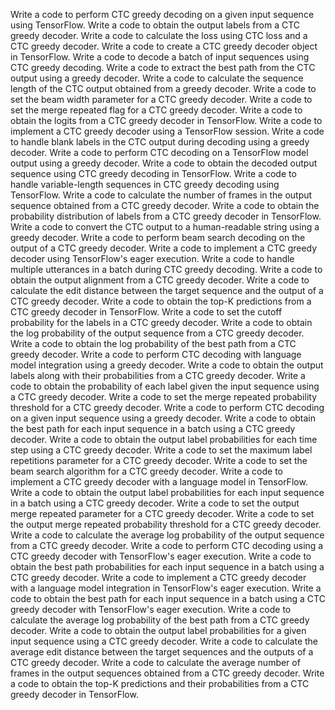 Write a code to perform CTC greedy decoding on a given input sequence using TensorFlow.
Write a code to obtain the output labels from a CTC greedy decoder.
Write a code to calculate the loss using CTC loss and a CTC greedy decoder.
Write a code to create a CTC greedy decoder object in TensorFlow.
Write a code to decode a batch of input sequences using CTC greedy decoding.
Write a code to extract the best path from the CTC output using a greedy decoder.
Write a code to calculate the sequence length of the CTC output obtained from a greedy decoder.
Write a code to set the beam width parameter for a CTC greedy decoder.
Write a code to set the merge repeated flag for a CTC greedy decoder.
Write a code to obtain the logits from a CTC greedy decoder in TensorFlow.
Write a code to implement a CTC greedy decoder using a TensorFlow session.
Write a code to handle blank labels in the CTC output during decoding using a greedy decoder.
Write a code to perform CTC decoding on a TensorFlow model output using a greedy decoder.
Write a code to obtain the decoded output sequence using CTC greedy decoding in TensorFlow.
Write a code to handle variable-length sequences in CTC greedy decoding using TensorFlow.
Write a code to calculate the number of frames in the output sequence obtained from a CTC greedy decoder.
Write a code to obtain the probability distribution of labels from a CTC greedy decoder in TensorFlow.
Write a code to convert the CTC output to a human-readable string using a greedy decoder.
Write a code to perform beam search decoding on the output of a CTC greedy decoder.
Write a code to implement a CTC greedy decoder using TensorFlow's eager execution.
Write a code to handle multiple utterances in a batch during CTC greedy decoding.
Write a code to obtain the output alignment from a CTC greedy decoder.
Write a code to calculate the edit distance between the target sequence and the output of a CTC greedy decoder.
Write a code to obtain the top-K predictions from a CTC greedy decoder in TensorFlow.
Write a code to set the cutoff probability for the labels in a CTC greedy decoder.
Write a code to obtain the log probability of the output sequence from a CTC greedy decoder.
Write a code to obtain the log probability of the best path from a CTC greedy decoder.
Write a code to perform CTC decoding with language model integration using a greedy decoder.
Write a code to obtain the output labels along with their probabilities from a CTC greedy decoder.
Write a code to obtain the probability of each label given the input sequence using a CTC greedy decoder.
Write a code to set the merge repeated probability threshold for a CTC greedy decoder.
Write a code to perform CTC decoding on a given input sequence using a greedy decoder.
Write a code to obtain the best path for each input sequence in a batch using a CTC greedy decoder.
Write a code to obtain the output label probabilities for each time step using a CTC greedy decoder.
Write a code to set the maximum label repetitions parameter for a CTC greedy decoder.
Write a code to set the beam search algorithm for a CTC greedy decoder.
Write a code to implement a CTC greedy decoder with a language model in TensorFlow.
Write a code to obtain the output label probabilities for each input sequence in a batch using a CTC greedy decoder.
Write a code to set the output merge repeated parameter for a CTC greedy decoder.
Write a code to set the output merge repeated probability threshold for a CTC greedy decoder.
Write a code to calculate the average log probability of the output sequence from a CTC greedy decoder.
Write a code to perform CTC decoding using a CTC greedy decoder with TensorFlow's eager execution.
Write a code to obtain the best path probabilities for each input sequence in a batch using a CTC greedy decoder.
Write a code to implement a CTC greedy decoder with a language model integration in TensorFlow's eager execution.
Write a code to obtain the best path for each input sequence in a batch using a CTC greedy decoder with TensorFlow's eager execution.
Write a code to calculate the average log probability of the best path from a CTC greedy decoder.
Write a code to obtain the output label probabilities for a given input sequence using a CTC greedy decoder.
Write a code to calculate the average edit distance between the target sequences and the outputs of a CTC greedy decoder.
Write a code to calculate the average number of frames in the output sequences obtained from a CTC greedy decoder.
Write a code to obtain the top-K predictions and their probabilities from a CTC greedy decoder in TensorFlow.